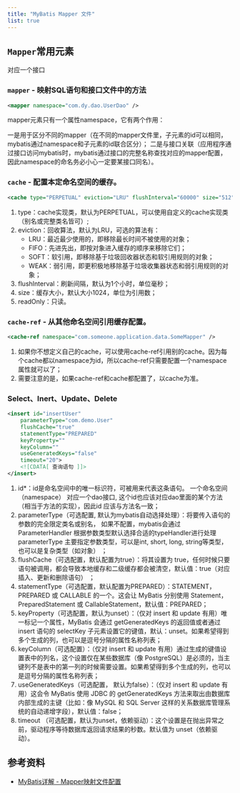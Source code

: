 ```yaml
---
title: "MyBatis Mapper 文件"
list: true
---
```


## `Mapper`常用元素

对应一个接口

### `mapper` - 映射SQL语句和接口文件中的方法

```xml
<mapper namespace="com.dy.dao.UserDao" />
```

mapper元素只有一个属性namespace，它有两个作用：

一是用于区分不同的mapper（在不同的mapper文件里，子元素的id可以相同，mybatis通过namespace和子元素的id联合区分）；
二是与接口关联（应用程序通过接口访问mybatis时，mybatis通过接口的完整名称查找对应的mapper配置，因此namespace的命名务必小心一定要某接口同名）。

### `cache` - 配置本定命名空间的缓存。

```xml
<cache type="PERPETUAL" eviction="LRU" flushInterval="60000" size="512" readOnly="true" />
```

1. type：cache实现类，默认为PERPETUAL，可以使用自定义的cache实现类（别名或完整类名皆可）;
2. eviction：回收算法，默认为LRU，可选的算法有：
    - LRU：最近最少使用的，即移除最长时间不被使用的对象；
    - FIFO：先进先出，即按对象进入缓存的顺序来移除它们；
    - SOFT：软引用，即移除基于垃圾回收器状态和软引用规则的对象；
    - WEAK：弱引用，即更积极地移除基于垃圾收集器状态和弱引用规则的对象；
3. flushInterval：刷新间隔，默认为1个小时，单位毫秒；
4. size：缓存大小，默认大小1024，单位为引用数；
5. readOnly：只读。

### `cache-ref` - 从其他命名空间引用缓存配置。

```xml
<cache-ref namespace="com.someone.application.data.SomeMapper" />
```

1. 如果你不想定义自己的cache，可以使用cache-ref引用别的cache。因为每个cache都以namespace为id，所以cache-ref只需要配置一个namespace属性就可以了；
2. 需要注意的是，如果cache-ref和cache都配置了，以cache为准。


### Select、Inert、Update、Delete

```xml
<insert id="insertUser" 
    parameterType="com.demo.User" 
    flushCache="true" 
    statementType="PREPARED" 
    keyProperty="" 
    keyColumn="" 
    useGeneratedKeys="false" 
    timeout="20">
    <![CDATA[ 查询语句 ]]>
</insert>
```

1. id*：id是命名空间中的唯一标识符，可被用来代表这条语句。 一个命名空间（namespace） 对应一个dao接口, 这个id也应该对应dao里面的某个方法（相当于方法的实现），因此id 应该与方法名一致；
2. parameterType（可选配置, 默认为mybatis自动选择处理）：将要传入语句的参数的完全限定类名或别名， 如果不配置，mybatis会通过ParameterHandler 根据参数类型默认选择合适的typeHandler进行处理 parameterType 主要指定参数类型，可以是int, short, long, string等类型，也可以是复杂类型（如对象） ；
3. flushCache（可选配置，默认配置为true）：将其设置为 true，任何时候只要语句被调用，都会导致本地缓存和二级缓存都会被清空，默认值：true（对应插入、更新和删除语句） ；
4. statementType（可选配置，默认配置为PREPARED）：STATEMENT，PREPARED 或 CALLABLE 的一个。这会让 MyBatis 分别使用 Statement，PreparedStatement 或 CallableStatement，默认值：PREPARED；
5. keyProperty（可选配置，默认为unset）：（仅对 insert 和 update 有用）唯一标记一个属性，MyBatis 会通过 getGeneratedKeys 的返回值或者通过 insert 语句的 selectKey 子元素设置它的键值，默认：unset。如果希望得到多个生成的列，也可以是逗号分隔的属性名称列表；
6. keyColumn（可选配置）：（仅对 insert 和 update 有用）通过生成的键值设置表中的列名，这个设置仅在某些数据库（像 PostgreSQL）是必须的，当主键列不是表中的第一列的时候需要设置。如果希望得到多个生成的列，也可以是逗号分隔的属性名称列表；
7. useGeneratedKeys（可选配置， 默认为false）：（仅对 insert 和 update 有用）这会令 MyBatis 使用 JDBC 的 getGeneratedKeys 方法来取出由数据库内部生成的主键（比如：像 MySQL 和 SQL Server 这样的关系数据库管理系统的自动递增字段），默认值：false；
8. timeout （可选配置，默认为unset，依赖驱动）：这个设置是在抛出异常之前，驱动程序等待数据库返回请求结果的秒数。默认值为 unset（依赖驱动）。 

## 参考资料

- [MyBatis详解 - Mapper映射文件配置](https://www.pdai.tech/md/framework/orm-mybatis/mybatis-y-config-mapper.html)